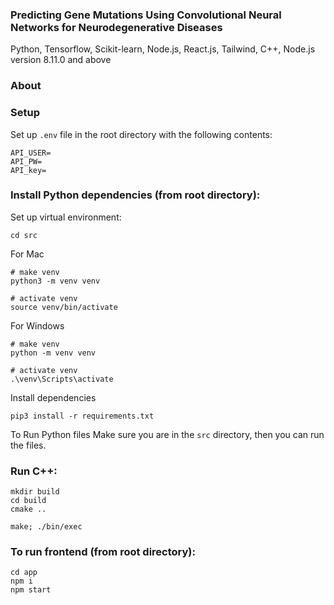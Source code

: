 ### Predicting Gene Mutations Using Convolutional Neural Networks for Neurodegenerative Diseases

Python, Tensorflow, Scikit-learn, Node.js, React.js, Tailwind, C++,
Node.js version 8.11.0 and above

### About


### Setup
Set up ```.env``` file in the root directory with the following contents:
```
API_USER=
API_PW=
API_key=
```

### Install Python dependencies (from root directory):

Set up virtual environment:
```
cd src
```

For Mac
```
# make venv
python3 -m venv venv

# activate venv
source venv/bin/activate
```

For Windows
```
# make venv
python -m venv venv

# activate venv
.\venv\Scripts\activate
```


Install dependencies
```
pip3 install -r requirements.txt
```

To Run Python files
Make sure you are in the ```src``` directory, then you can run the files. 


### Run C++:
```
mkdir build
cd build
cmake ..

make; ./bin/exec
```

### To run frontend (from root directory):
```
cd app
npm i
npm start
```
